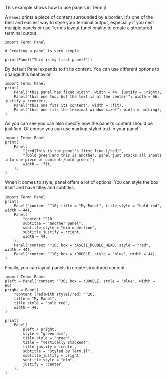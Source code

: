 This example shows how to use panels in Term.jl

A `Panel` prints a piece of content surrounded by a border.
It's one of the best and easiest way to style your terminal output,
especially if you nest multiple panels or use Term's layout functionality
to create a structured terminal output.

```@example
import Term: Panel

# Creating a panel is very simple

print(Panel("This is my first panel!"))
```

By default Panel expands to fit its content. 
You can use different options to change this beahavior.

```@example
import Term: Panel
print(
    Panel("this panel has fixed width"; width = 44, justify = :right),
    Panel("this one too, but the text is at the center!"; width = 66, justify = :center),
    Panel("this one fits its content"; width = :fit),
    Panel("this one fits the terminal window size!"; width = nothing),
)
```

As you can see you can also specify how the panel's content should be justified. 
Of course you can use markup styled text in your panel.

```@example
import Term: Panel
print(
    Panel(
        "[red]This is the panel's first line.[/red]",
        "[bold green]and this is another, panel just stacks all inputs into one piece of content[/bold green]";
        width = :fit,
    ),
)
```

When it comes to style, panel offers a lot of options.
You can style the box itself and have titles and subtitles.

```@example
import Term: Panel
print(
    Panel("content "^10; title = "My Panel", title_style = "bold red", width = 44),
    Panel(
        "content "^10;
        subtitle = "another panel",
        subtitle_style = "dim underline",
        subtitle_justify = :right,
        width = 44,
    ),
    Panel("content "^10; box = :ASCII_DOUBLE_HEAD, style = "red", width = 44),
    Panel("content "^10; box = :DOUBLE, style = "blue", width = 44),
)
```

Finally, you can layout panels to create structured content

```@example
import Term: Panel
pleft = Panel("content "^30; box = :DOUBLE, style = "blue", width = 66)
pright = Panel(
    "content [red]with style[/red] "^26;
    title = "My Panel",
    title_style = "bold red",
    width = 44,
)

print(
    Panel(
        pleft / pright;
        style = "green dim",
        title_style = "green",
        title = "vertically stacked!",
        title_justify = :center,
        subtitle = "styled by Term.jl",
        subtitle_justify = :right,
        subtitle_style = "dim",
        justify = :center,
    ),
)
```